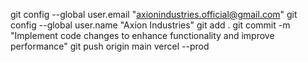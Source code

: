 git config --global user.email "axionindustries.official@gmail.com"
git config --global user.name "Axion Industries"
git add .
git commit -m "Implement code changes to enhance functionality and improve performance"
git push origin main
vercel --prod